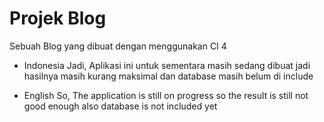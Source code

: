 # Projek Blog

Sebuah Blog yang dibuat dengan menggunakan CI 4

- Indonesia
  Jadi, Aplikasi ini untuk sementara masih sedang dibuat jadi hasilnya masih kurang maksimal dan database masih belum di include

- English
  So, The application is still on progress so the result is still not good enough also database is not included yet

